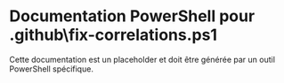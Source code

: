 # Documentation PowerShell pour .github\fix-correlations.ps1

Cette documentation est un placeholder et doit être générée par un outil PowerShell spécifique.
